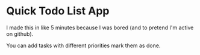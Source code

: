 # Quick Todo List App
I made this in like 5 minutes because I was bored (and to pretend I'm active on github).

You can add tasks with different priorities mark them as done.